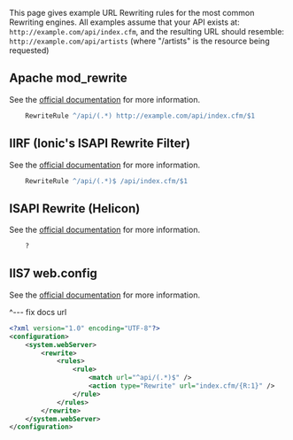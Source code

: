 This page gives example URL Rewriting rules for the most common Rewriting engines. All examples assume that your API exists at: `http://example.com/api/index.cfm`, and the resulting URL should resemble: `http://example.com/api/artists` (where "/artists" is the resource being requested)

## Apache mod_rewrite

See the [official documentation](http://httpd.apache.org/docs/2.2/mod/mod_rewrite.html) for more information.

```apache
    RewriteRule ^/api/(.*) http://example.com/api/index.cfm/$1
```

## IIRF (Ionic's ISAPI Rewrite Filter)

See the [official documentation](http://cheeso.members.winisp.net/Iirf21Help/frames.htm) for more information.

```apache
    RewriteRule ^/api/(.*)$ /api/index.cfm/$1
```

## ISAPI Rewrite (Helicon)

See the [official documentation](http://www.isapirewrite.com/docs/) for more information.

```apache
    ?
```

## IIS7 web.config

See the [official documentation](????????) for more information.

^--- fix docs url







```xml
<?xml version="1.0" encoding="UTF-8"?>
<configuration>
    <system.webServer>
        <rewrite>
            <rules>
                <rule>
                    <match url="^api/(.*)$" />
                    <action type="Rewrite" url="index.cfm/{R:1}" />
                </rule>
            </rules>
        </rewrite>
    </system.webServer>
</configuration>
```
